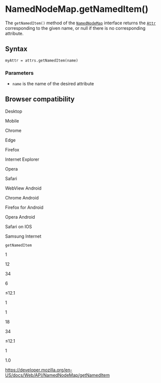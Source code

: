 # NamedNodeMap.getNamedItem()

The `getNamedItem()` method of the [`NamedNodeMap`](../namednodemap) interface returns the [`Attr`](../attr) corresponding to the given name, or null if there is no corresponding attribute.

## Syntax

    myAttr = attrs.getNamedItem(name)

### Parameters

- `name` is the name of the desired attribute

## Browser compatibility

Desktop

Mobile

Chrome

Edge

Firefox

Internet Explorer

Opera

Safari

WebView Android

Chrome Android

Firefox for Android

Opera Android

Safari on IOS

Samsung Internet

`getNamedItem`

1

12

34

6

≤12.1

1

1

18

34

≤12.1

1

1.0

<a href="https://developer.mozilla.org/en-US/docs/Web/API/NamedNodeMap/getNamedItem" class="_attribution-link">https://developer.mozilla.org/en-US/docs/Web/API/NamedNodeMap/getNamedItem</a>
